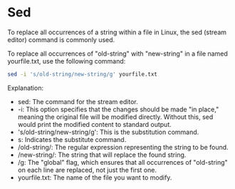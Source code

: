 # Sed

To replace all occurrences of a string within a file in Linux, the sed (stream editor) command is commonly used.

To replace all occurrences of "old-string" with "new-string" in a file named yourfile.txt, use the following command:

```bash
sed -i 's/old-string/new-string/g' yourfile.txt
```

Explanation:
- sed: The command for the stream editor.
- -i: This option specifies that the changes should be made "in place," meaning the original file will be modified directly. Without this, sed would print the modified content to standard output.
- 's/old-string/new-string/g': This is the substitution command.
- s: Indicates the substitute command.
- /old-string/: The regular expression representing the string to be found.
- /new-string/: The string that will replace the found string.
- /g: The "global" flag, which ensures that all occurrences of "old-string" on each line are replaced, not just the first one.
- yourfile.txt: The name of the file you want to modify.
